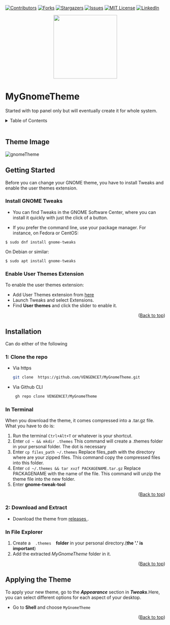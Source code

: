 <div id="top"></div>

<!-- PROJECT SHIELDS -->
<!--
-->

[![Contributors][contributors-shield]][contributors-url]
[![Forks][forks-shield]][forks-url]
[![Stargazers][stars-shield]][stars-url]
[![Issues][issues-shield]][issues-url]
[![MIT License][license-shield]][license-url]
[![LinkedIn][linkedin-shield]][linkedin-url]

<div align=center><img src="https://user-images.githubusercontent.com/86911386/180775272-fbc231f8-5f5d-437a-8ea8-50de7d0841e5.png" height=200 width=200 ></div>


# MyGnomeTheme
Started with top panel only but will eventually create it for whole system.

<!-- TABLE OF CONTENTS -->
<details>
  <summary>Table of Contents</summary>
  <ol>
    <li><a href="#theme-image">Theme Image</a></li>
    <li><a href="#getting-started">Getting Started</a></li>        
        <ul>
            <li><a href="#install-gnome-tweaks">Install GNOME Tweaks</a></li>
            <li><a href="#enable-user-themes-extension">Enable User Themes Extension</a></li>
        </ul>
    <li><a href="#installation">Installation</a></li>
        <ul>
          <li><a href="#1-clone-the-repo">Clone The Repo</a></li>
          <li><a href="#2-download-and-extract">Download & Extract</a></li>
        </ul>
    <li><a href="#applying-the-theme">Applying the Theme</a></li>
  </ol>
</details>

<br/>

<!-- Theme Image -->
## Theme Image

![gnomeTheme](https://user-images.githubusercontent.com/86911386/180756164-776ee38b-3615-44fd-b29e-acd08f529339.png)


<!-- Getting Started -->
 ## Getting Started
 
Before you can change your GNOME theme, you have to install Tweaks and enable the user themes extension.

<!-- Install Gnome Tweaks -->
### Install GNOME Tweaks

+ You can find Tweaks in the GNOME Software Center, where you can install it quickly with just the click of a button.
 
+ If you prefer the command line, use your package manager. For instance, on Fedora or CentOS:

```
$ sudo dnf install gnome-tweaks 
```

On Debian or similar:

```
$ sudo apt install gnome-tweaks
```

<!-- Enable User Themes Extension -->
### Enable User Themes Extension

To enable the user themes extension:
- Add User Themes extension from <a href="https://extensions.gnome.org/extension/19/user-themes/">here</a> 
- Launch Tweaks and select Extensions. 
- Find **User themes** and click the slider to enable it.

<p align="right">(<a href="#top">Back to top</a>)</p>


<!-- Installations -->
## Installation
Can do either of the following


<!-- Clone the Repo -->
### 1: Clone the repo
+ Via https 
   ```sh
   git clone  https://github.com/VENGENCE7/MyGnomeTheme.git
   ```
+ Via Github CLI
   ```sh
    gh repo clone VENGENCE7/MyGnomeTheme
   ```
   
<!-- Via Terminal -->  
 ### In Terminal
When you download the theme, it comes compressed into a .tar.gz file. What you have to do is:

1. Run the terminal `Ctrl+Alt+T` or whatever is your shortcut.
2. Enter `cd ~ && mkdir .themes`
    This command will create a .themes folder in your personal folder. The dot is necessary
3. Enter `cp files_path ~/.themes`
    Replace files_path with the directory where are your zipped files. This command copy the compressed files into this folder.
4. Enter `cd ~/.themes && tar xvzf PACKAGENAME.tar.gz`
    Replace PACKAGENAME with the name of the file. This command will unzip the theme file into the new folder.
5. Enter **gnome-tweak-tool**

 <p align="right">(<a href="#top">Back to top</a>)</p>


<!-- Download and Extract -->
### 2: Download and Extract
 + Download the theme from <a href="https://github.com/VENGENCE7/MyGnomeTheme/releases/tag/MyGnomeTopPanel"> releases </a>.
 
<!-- Via File Explorer -->
### In File Explorer
 1. Create a &ensp; `.themes` &ensp; __folder__ in your personal directory.(**the '.' is important**)
 2. Add the extracted _MyGnomeTheme_ folder in it. 

 <p align="right">(<a href="#top">Back to top</a>)</p>
 
<!-- Apply Theme --> 
## Applying the Theme

To apply your new theme, go to the **_Appearance_** section in **_Tweaks_**.Here, you can select different options for each aspect of your desktop.

+ Go to **Shell** and choose `MyGnomeTheme`

 <p align="right">(<a href="#top">Back to top</a>)</p>
 
 
<!-- MARKDOWN LINKS & IMAGES -->
<!-- https://www.markdownguide.org/basic-syntax/#reference-style-links -->
[contributors-shield]: https://img.shields.io/github/contributors/VENGENCE7/MyGnomeTheme.svg?style=for-the-badge
[contributors-url]: https://github.com/VENGENCE7/MyGnomeTheme/graphs/contributors

[forks-shield]: https://img.shields.io/github/forks/VENGENCE7/MyGnomeTheme.svg?style=for-the-badge
[forks-url]: https://github.com/VENGENCE7/MyGnomeTheme/network/members

[stars-shield]: https://img.shields.io/github/stars/VENGENCE7/MyGnomeTheme.svg?style=for-the-badge
[stars-url]: https://github.com/VENGENCE7/MyGnomeTheme/stargazers

[issues-shield]: https://img.shields.io/github/issues/VENGENCE7/MyGnomeTheme.svg?style=for-the-badge
[issues-url]: https://github.com/VENGENCE7/MyGnomeTheme/issues

[license-shield]: https://img.shields.io/github/license/VENGENCE7/MyGnomeTheme.svg?style=for-the-badge
[license-url]: https://github.com/VENGENCE7/MyGnomeTheme/blob/main/LICENSE


[linkedin-shield]: https://img.shields.io/badge/-LinkedIn-black.svg?style=for-the-badge&logo=linkedin&colorB=555
[linkedin-url]: https://linkedin.com/in/bhavish-anand-2113a6206
